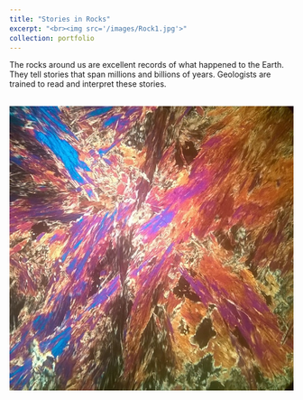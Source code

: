```yaml
---
title: "Stories in Rocks"
excerpt: "<br><img src='/images/Rock1.jpg'>"
collection: portfolio
---
```

The rocks around us are excellent records of what happened to the Earth. They tell stories that span millions and billions of years. Geologists are trained to read and interpret these stories.  

<br><img src='/images/Rock1.jpg'>
